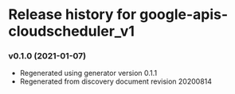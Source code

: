 # Release history for google-apis-cloudscheduler_v1

### v0.1.0 (2021-01-07)

* Regenerated using generator version 0.1.1
* Regenerated from discovery document revision 20200814

